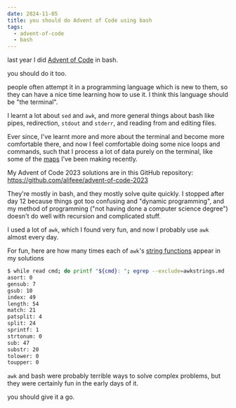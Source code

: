 ```yaml
---
date: 2024-11-05
title: you should do Advent of Code using bash
tags:
  - advent-of-code
  - bash
---
```

last year I did [Advent of Code](https://adventofcode.com/) in bash.

you should do it too.

people often attempt it in a programming language which is new to them, so they can have a nice time learning how to use it. I think this language should be "the terminal".

I learnt a lot about `sed` and `awk`, and more general things about bash like pipes, redirection, `stdout` and `stderr`, and reading from and editing files.

Ever since, I've learnt more and more about the terminal and become more comfortable there, and now I feel comfortable doing some nice loops and commands, such that I process a lot of data purely on the terminal, like some of the [maps](https://alifeee.co.uk/maps/) I've been making recently.

My Advent of Code 2023 solutions are in this GitHub repository: <https://github.com/alifeee/advent-of-code-2023>

They're mostly in bash, and they mostly solve quite quickly. I stopped after day 12 because things got too confusing and "dynamic programming", and my method of programming ("not having done a computer science degree") doesn't do well with recursion and complicated stuff.

I used a lot of `awk`, which I found very fun, and now I probably use `awk` almost every day.

For fun, here are how many times each of `awk`'s [string functions](https://www.gnu.org/software/gawk/manual/html_node/String-Functions.html) appear in my solutions

```bash
$ while read cmd; do printf "${cmd}: "; egrep --exclude=awkstrings.md -r "${cmd}" | wc -l; done <<< $(cat awkstrings.md | pcregrep -o1 '^- `([^\(`]*)')
asort: 0
gensub: 7
gsub: 10
index: 49
length: 54
match: 21
patsplit: 4
split: 24
sprintf: 1
strtonum: 0
sub: 47
substr: 20
tolower: 0
toupper: 0
```

`awk` and bash were probably terrible ways to solve complex problems, but they were certainly fun in the early days of it.

you should give it a go.
